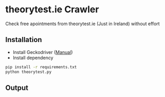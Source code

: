 # theorytest.ie Crawler
Check free apointments from theorytest.ie (Just in Ireland) without effort

## Installation 
- Install Geckodriver ([Manual](https://github.com/mozilla/geckodriver))
- Install dependency 
```sh
pip install -r requirements.txt
python theorytest.py
```

## Output 

